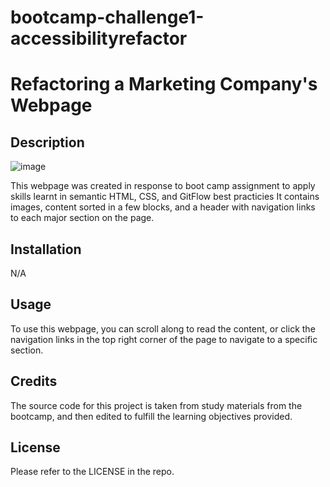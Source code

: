 # bootcamp-challenge1-accessibilityrefactor
# Refactoring a Marketing Company's Webpage

## Description
![image](https://github.com/tejpatta/bootcamp-challenge1-accessibilityrefactor/assets/147752590/488fa030-e0c9-497f-a413-ae270172fcb8)

This webpage was created in response to boot camp assignment to apply skills learnt in semantic HTML, CSS, and GitFlow best practicies It contains images, content sorted in a few blocks, and a header with navigation links to each major section on the page.

## Installation

N/A

## Usage

To use this webpage, you can scroll along to read the content, or click the navigation links in the top right corner of the page to navigate to a specific section.

## Credits

The source code for this project is taken from study materials from the bootcamp, and then edited to fulfill the learning objectives provided. 

## License

Please refer to the LICENSE in the repo.
